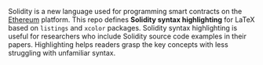 Solidity is a new language used for programming smart contracts on the [Ethereum](https://ethereum.org/) platform.
This repo defines **Solidity syntax highlighting** for LaTeX based on `listings` and `xcolor` packages.
Solidity syntax highlighting is useful for researchers who include Solidity source code examples in their papers.
Highlighting helps readers grasp the key concepts with less struggling with unfamiliar syntax.

